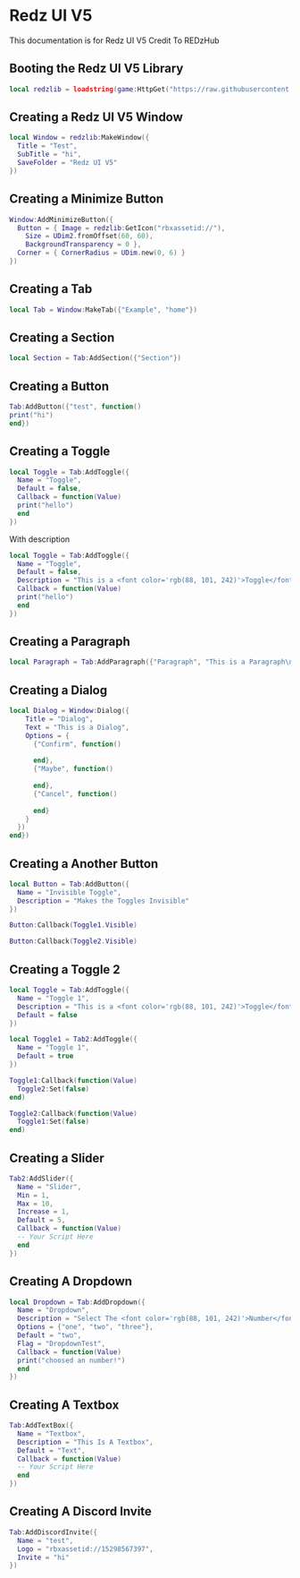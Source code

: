 # Redz UI V5
This documentation is for Redz UI V5 Credit To REDzHub

## Booting the Redz UI V5 Library
```lua
local redzlib = loadstring(game:HttpGet("https://raw.githubusercontent.com/RileyBeeRBLX5/UI-Library/refs/heads/main/REDz%20UI%20V5/Library.lua"))()
```




## Creating a Redz UI V5 Window
```lua
local Window = redzlib:MakeWindow({
  Title = "Test",
  SubTitle = "hi",
  SaveFolder = "Redz UI V5"
})
```

## Creating a Minimize Button
```lua
Window:AddMinimizeButton({
  Button = { Image = redzlib:GetIcon("rbxassetid://"),
    Size = UDim2.fromOffset(60, 60),
    BackgroundTransparency = 0 },
  Corner = { CornerRadius = UDim.new(0, 6) }
})
```

## Creating a Tab
```lua
local Tab = Window:MakeTab({"Example", "home"})
```

## Creating a Section
```lua
local Section = Tab:AddSection({"Section"})
```

## Creating a Button
```lua
Tab:AddButton({"test", function()
print("hi")
end})
```

## Creating a Toggle
```lua
local Toggle = Tab:AddToggle({
  Name = "Toggle",
  Default = false,
  Callback = function(Value)
  print("hello")
  end
})
```
With description
```lua
local Toggle = Tab:AddToggle({
  Name = "Toggle",
  Default = false,
  Description = "This is a <font color='rgb(88, 101, 242)'>Toggle</font>",
  Callback = function(Value)
  print("hello")
  end
})
```

## Creating a Paragraph
```lua
local Paragraph = Tab:AddParagraph({"Paragraph", "This is a Paragraph\nSecond Line"})
```

## Creating a Dialog
```lua
local Dialog = Window:Dialog({
    Title = "Dialog",
    Text = "This is a Dialog",
    Options = {
      {"Confirm", function()
        
      end},
      {"Maybe", function()
        
      end},
      {"Cancel", function()
        
      end}
    }
  })
end})
```

## Creating a Another Button
```lua
local Button = Tab:AddButton({
  Name = "Invisible Toggle",
  Description = "Makes the Toggles Invisible"
})
```
```lua
Button:Callback(Toggle1.Visible)
```
```lua
Button:Callback(Toggle2.Visible)
```

## Creating a Toggle 2
```lua
local Toggle = Tab:AddToggle({
  Name = "Toggle 1",
  Description = "This is a <font color='rgb(88, 101, 242)'>Toggle</font> Example",
  Default = false
})
```
```lua
local Toggle1 = Tab2:AddToggle({
  Name = "Toggle 1",
  Default = true
})
```
```lua
Toggle1:Callback(function(Value)
  Toggle2:Set(false)
end)
```
```lua
Toggle2:Callback(function(Value)
  Toggle1:Set(false)
end)
```
## Creating a Slider
```lua
Tab2:AddSlider({
  Name = "Slider",
  Min = 1,
  Max = 10,
  Increase = 1,
  Default = 5,
  Callback = function(Value)
  -- Your Script Here
  end
})
```
## Creating A Dropdown
```lua
local Dropdown = Tab:AddDropdown({
  Name = "Dropdown",
  Description = "Select The <font color='rgb(88, 101, 242)'>Number</font>",
  Options = {"one", "two", "three"},
  Default = "two",
  Flag = "DropdownTest",
  Callback = function(Value)
  print("choosed an number!")
  end
})
```

## Creating A Textbox
```lua
Tab:AddTextBox({
  Name = "Textbox",
  Description = "This Is A Textbox",
  Default = "Text",
  Callback = function(Value)
  -- Your Script Here
  end
})
```

## Creating A Discord Invite
```lua
Tab:AddDiscordInvite({
  Name = "test",
  Logo = "rbxassetid://15298567397",
  Invite = "hi"
})
```
